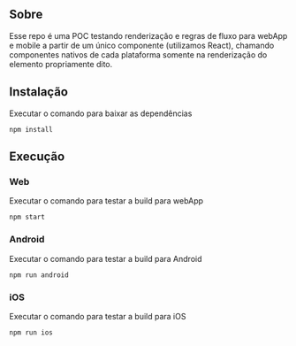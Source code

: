 ## Sobre

Esse repo é uma POC testando renderização e regras de fluxo para webApp e mobile a partir de um único componente (utilizamos React), chamando componentes
nativos de cada plataforma somente na renderização do elemento propriamente dito.

## Instalação

Executar o comando para baixar as dependências

```
npm install
```

## Execução

### Web
Executar o comando para testar a build para webApp
```
npm start
```

### Android
Executar o comando para testar a build para Android
```
npm run android
```

### iOS
Executar o comando para testar a build para iOS
```
npm run ios
```
